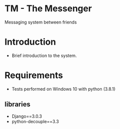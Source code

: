 # TM - The Messenger
Messaging system between friends

# Introduction
 - Brief introduction to the system.

# Requirements
 - Tests performed on Windows 10 with python (3.8.1)

## libraries
 - Django==3.0.3
 - python-decouple==3.3